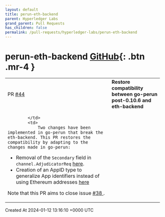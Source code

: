 ```yaml
---
layout: default
title: perun-eth-backend
parent: Hyperledger Labs
grand_parent: Pull Requests
has_children: false
permalink: /pull-requests/hyperledger-labs/perun-eth-backend
---
```


# perun-eth-backend <span class="fs-3 right-align">[GitHub](https://github.com/hyperledger-labs/perun-eth-backend){: .btn .mr-4 }</span>


<div>
    <table>
        <tr>
            <td>
                PR <a href="https://github.com/hyperledger-labs/perun-eth-backend/pull/44" class=".btn">#44</a>
            </td>
            <td>
                <b>
                    Restore compatibility between go-perun post-0.10.6 and eth-backend
                </b>
            </td>
        </tr>
        <tr>
            <td>
                
            </td>
            <td>
                Two changes have been implemented in go-perun that break the eth-backend. This PR restores the compatibility by adapting to the changes made in go-perun:

- Removal of the ```Secondary``` field in ```channel.AdjudicatorReq``` [here](https://github.com/hyperledger-labs/go-perun/commit/be6e07257c123309c98fbbea4b86440275be2797).
- Creation of an AppID type to generalize App identifiers instead of using Ethereum addresses [here](https://github.com/hyperledger-labs/go-perun/commit/c23f66bcb91dd71ff6c24acb37adb2928bfee96a)

Note that this PR aims to close issue [#38 ](https://github.com/hyperledger-labs/perun-eth-backend/issues/38).
            </td>
        </tr>
    </table>
    <div class="right-align">
        Created At 2024-01-12 13:16:10 +0000 UTC
    </div>
</div>

